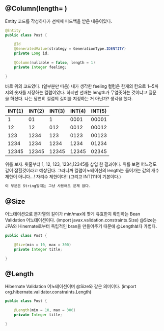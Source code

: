 ## @Column(length= )

Entity 코드를 작성하다가 선배께 피드백을 받은 내용이있다.

```java
@Entity
public class Post {
    
    @Id
    @GeneratedValue(strategy = GenerationType.IDENTITY)
    private Long id;
    
    @Column(nullable = false, length = 1)
    private Integer feeling;
    
}
```

바로 위의 코드였다. (일부분만 따옴) 내가 생각한 feeling 컬럼은 한개의 칸으로 1~5까지의 숫자를 저장하는 컬럼이었다. 하지만 선배는 length가 무얼뜻하는 것이냐고 질문을 하셨다. 나는 당연히 컬럼의 길이를 지정하는 거 아닌가? 생각을 했다. 

| INT(1) | INT(2) | INT(3) | INT(4) | INT(5) |
| ------ | ------ | ------ | ------ | ------ |
| 1      | 01     | 1      | 0001   | 00001  |
| 12     | 12     | 012    | 0012   | 00012  |
| 123    | 1234   | 123    | 0123   | 00123  |
| 1234   | 1234   | 1234   | 1234   | 01234  |
| 12345  | 12345  | 12345  | 12345  | 02345  |

위를 보자. 윗줄부터 1, 12, 123, 1234,12345를 삽입 한 결과이다. 위를 보면 어느정도 감이 잡힐것이라고 예상된다. 그러니까 컬럼어노테이션의 length는 들어가는 값의 개수 제한이 아니다...! 자리수 제한이다!! (그리고 INT(11)이 기본이다.)

```java
이 부분은 String일때는 그냥 사용해도 문제 없다.
```



## @Size

어노테이션으로 문자열의 길이가 min/max에 맞게 유효한지 확인하는 Bean Validation 어노테이션이다. (import javax.validation.constraints.Size) @Size는 JPA와 Hinernate로부터 독립적인 bran을 만들어주기 때문에 @Length보다 가볍다.

```java
public class Post {
    
    @Size(min = 10, max = 300)
    private Integer title;
    
}
```



##  @Length

Hibernate Validation 어노테이션이며 @Size와 같은 의미이다. (import org.hibernate.validator.constraints.Length)

```java
public class Post {
    
    @Length(min = 10, max = 300)
    private Integer title;
    
}
```

